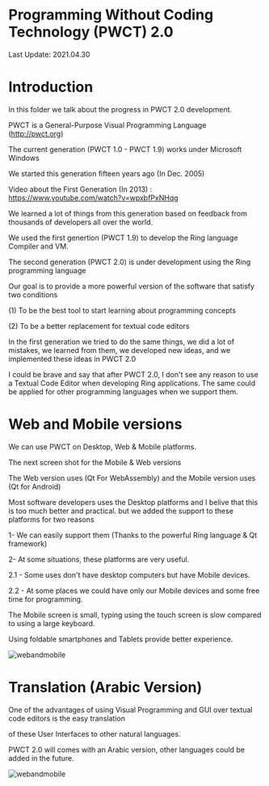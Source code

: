 Programming Without Coding Technology (PWCT) 2.0
================================================

Last Update: 2021.04.30

# Introduction 

In this folder we talk about the progress in PWCT 2.0 development.

PWCT is a General-Purpose Visual Programming Language (http://pwct.org)

The current generation (PWCT 1.0 - PWCT 1.9) works under Microsoft Windows 

We started this generation fifteen years ago (In Dec. 2005)

Video about the First Generation (In 2013) : https://www.youtube.com/watch?v=wpxbfPxNHqg

We learned a lot of things from this generation based on feedback from thousands of
developers all over the world.

We used the first genertion (PWCT 1.9) to develop the Ring language Compiler and VM.

The second generation (PWCT 2.0) is under development using the Ring programming language

Our goal is to provide a more powerful version of the software that satisfy two conditions

(1) To be the best tool to start learning about programming concepts

(2) To be a better replacement for textual code editors 

In the first generation we tried to do the same things, we did a lot of mistakes, we 
learned from them, we developed new ideas, and we implemented these ideas in PWCT 2.0

I could be brave and say that after PWCT 2.0, I don't see any reason to use a Textual Code Editor
when developing Ring applications. The same could be applied for other programming languages when we 
support them.

# Web and Mobile versions

We can use PWCT on Desktop, Web & Mobile platforms.

The next screen shot for the Mobile & Web versions

The Web version uses (Qt For WebAssembly) and the Mobile version uses (Qt for Android)

Most software developers uses the Desktop platforms and I belive that this is too much
better and practical. but we added the support to these platforms for two reasons

1- We can easily support them (Thanks to the powerful Ring language & Qt framework)

2- At some situations, these platforms are very useful. 

2.1 - Some uses don't have desktop computers but have Mobile devices.

2.2 - At some places we could have only our Mobile devices and some free time for programming.

The Mobile screen is small, typing using the touch screen is slow
compared to using a large keyboard.

Using foldable smartphones and Tablets provide better experience.

![webandmobile](https://raw.githubusercontent.com/ring-lang/ring/master/marketing/pwct/images/WebAndMobile.png)

# Translation (Arabic Version)

One of the advantages of using Visual Programming and GUI over textual code editors is the easy translation

of these User Interfaces to other natural languages.

PWCT 2.0 will comes with an Arabic version, other languages could be added in the future.

![webandmobile](https://raw.githubusercontent.com/ring-lang/ring/master/marketing/pwct/images/Arabic.jpg)




